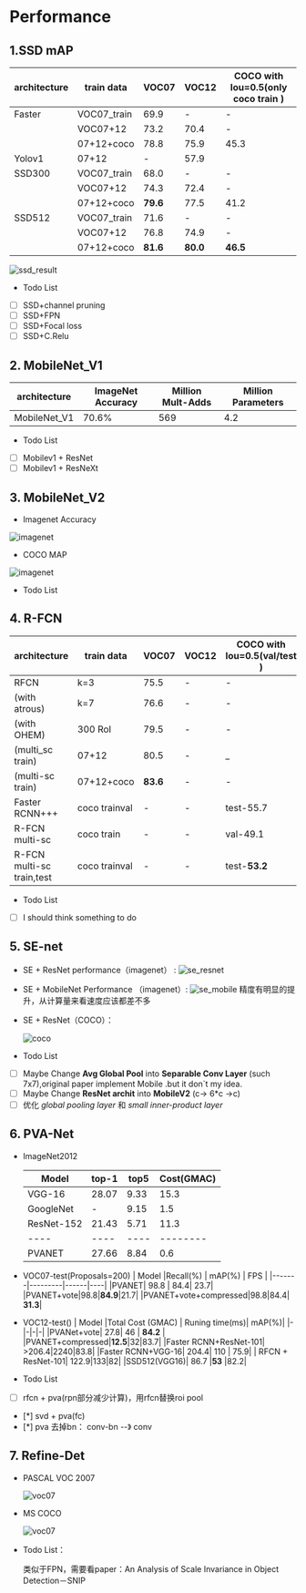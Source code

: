 # Performance

## 1.SSD mAP
| architecture |train data| VOC07 | VOC12 | COCO with Iou=0.5(only coco train ) | 
| ---- | ---- | ---- | ----- | -------|
| Faster | VOC07_train | 69.9| - |- |
|        | VOC07+12   | 73.2| 70.4|-|
|        | 07+12+coco| 78.8| 75.9 | 45.3|
| Yolov1 | 07+12     | - | 57.9|
| SSD300 | VOC07_train | 68.0| - |-|
|        | VOC07+12   | 74.3| 72.4 |-|
|        | 07+12+coco| __79.6__| 77.5|41.2|
| SSD512 | VOC07_train | 71.6|  -|-|
|        | VOC07+12   | 76.8| 74.9|-|
|        | 07+12+coco| __81.6__|__80.0__|__46.5__|


![ssd_result](../data_images/ssd_result.png)
* Todo List
- [ ] SSD+channel pruning
- [ ] SSD+FPN
- [ ] SSD+Focal loss
- [ ] SSD+C.Relu 
## 2. MobileNet_V1
| architecture |ImageNet Accuracy| Million Mult-Adds | Million Parameters  |
| ---- | ---- | ---- | ----- |
| MobileNet_V1 | 70.6% | 569  | 4.2 |

* Todo List
- [ ] Mobilev1 + ResNet
- [ ] Mobilev1 + ResNeXt 

## 3. MobileNet_V2
* Imagenet Accuracy

![imagenet](../data_images/mobileV2_imagenet.png)

* COCO MAP

![imagenet](../data_images/mobileNetv2_coco.png)

* Todo List

## 4. R-FCN
| architecture |train data| VOC07 | VOC12 | COCO with Iou=0.5(val/test ) |  inference time (s)|
| ----         | ----     | ----  | ----- | -------       |   -  |
| RFCN         |   k=3    | 75.5  |   -   |   -           | 0.17 |
| (with atrous)|   k=7    | 76.6  |   -   |   -           | 0.17 |
| (with OHEM)  |  300 RoI | 79.5  |   -   |     -         | 0.17 |
| (multi_sc train)|07+12  | 80.5  |   -   |     _         | 0.17 |
|(multi-sc train)|07+12+coco|__83.6__ |   -   |     -         | 0.17 |
|Faster RCNN+++|  coco trainval | -  | -  |  test-55.7    | 3.36 |
| R-FCN multi-sc | coco train | - | -     |  val-49.1     | 0.17 |
| R-FCN multi-sc train,test| coco trainval |-|-| test-__53.2__| 1.00 |

* Todo List
- [ ] I should think something to do

## 5. SE-net
* SE + ResNet performance（imagenet） :
![se_resnet](../data_images/se_resnet.png)
* SE + MobileNet Performance （imagenet）:
![se_mobile](../data_images/se_mobile.png)
精度有明显的提升，从计算量来看速度应该都差不多
* SE + ResNet（COCO）：

    ![coco](../data_images/se_coco.png)
* Todo List
- [ ] Maybe Change __Avg Global Pool__ into __Separable Conv Layer__ (such 7x7),original paper implement Mobile .but it don`t my idea. 
- [ ] Maybe Change __ResNet archit__ into __MobileV2__ (c-> 6*c ->c)
- [ ] 优化 _global pooling layer_ 和 _small inner-product layer_

## 6. PVA-Net

* ImageNet2012

    | Model |top-1 | top5 | Cost(GMAC) |
    | ----  | ---- | ---- |--------|
    | VGG-16| 28.07| 9.33 | 15.3   |
    |GoogleNet| -  | 9.15 | 1.5    |
    | ResNet-152| 21.43 | 5.71 |11.3|
    | ----  | ---- | ---- |--------|
    |PVANET | 27.66 | 8.84 | 0.6  |
* VOC07-test(Proposals=200)
    | Model |Recall(%) | mAP(%) | FPS |
    |-------|---------|------|----|
    |PVANET| 98.8 | 84.4| 23.7|
    |PVANET+vote|98.8|__84.9__|21.7|
    |PVANET+vote+compressed|98.8|84.4|   __31.3__|

* VOC12-test()
    | Model |Total Cost (GMAC) | Runing time(ms)| mAP(%)|
    |-|-|-|-|
    |PVANet+vote| 27.8| 46 | __84.2__ |
    |PVANET+compressed|__12.5__|32|83.7|
    |Faster RCNN+ResNet-101| >206.4|2240|83.8|
    |Faster RCNN+VGG-16| 204.4| 110 | 75.9|
    | RFCN + ResNet-101| 122.9|133|82|
    |SSD512(VGG16)| 86.7 |__53__ |82.2|



* Todo List

- [ ] rfcn + pva(rpn部分减少计算)，用rfcn替换roi pool
- [*] svd + pva(fc)
- [*] pva 去掉bn：  conv-bn  --》 conv

## 7. Refine-Det

* PASCAL VOC 2007

    ![voc07](../data_images/refinedet-voc07.png)

* MS COCO

    ![voc07](../data_images/refinedet-coco.png)

* Todo List：

    类似于FPN，需要看paper：An Analysis of Scale Invariance in Object Detection－SNIP